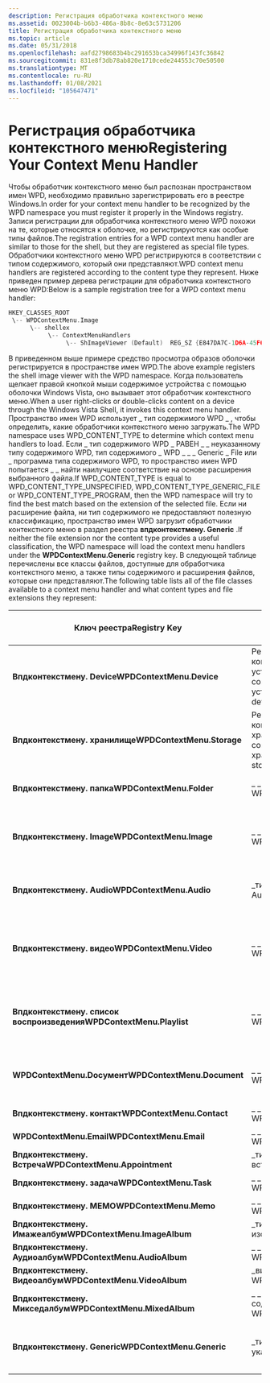 ```yaml
---
description: Регистрация обработчика контекстного меню
ms.assetid: 0023004b-b6b3-486a-8b8c-8e63c5731206
title: Регистрация обработчика контекстного меню
ms.topic: article
ms.date: 05/31/2018
ms.openlocfilehash: aafd2798683b4bc291653bca34996f143fc36842
ms.sourcegitcommit: 831e8f3db78ab820e1710cede244553c70e50500
ms.translationtype: MT
ms.contentlocale: ru-RU
ms.lasthandoff: 01/08/2021
ms.locfileid: "105647471"
---
```

# <a name="registering-your-context-menu-handler"></a><span data-ttu-id="e09b3-103">Регистрация обработчика контекстного меню</span><span class="sxs-lookup"><span data-stu-id="e09b3-103">Registering Your Context Menu Handler</span></span>

<span data-ttu-id="e09b3-104">Чтобы обработчик контекстного меню был распознан пространством имен WPD, необходимо правильно зарегистрировать его в реестре Windows.</span><span class="sxs-lookup"><span data-stu-id="e09b3-104">In order for your context menu handler to be recognized by the WPD namespace you must register it properly in the Windows registry.</span></span> <span data-ttu-id="e09b3-105">Записи регистрации для обработчика контекстного меню WPD похожи на те, которые относятся к оболочке, но регистрируются как особые типы файлов.</span><span class="sxs-lookup"><span data-stu-id="e09b3-105">The registration entries for a WPD context menu handler are similar to those for the shell, but they are registered as special file types.</span></span> <span data-ttu-id="e09b3-106">Обработчики контекстного меню WPD регистрируются в соответствии с типом содержимого, который они представляют.</span><span class="sxs-lookup"><span data-stu-id="e09b3-106">WPD context menu handlers are registered according to the content type they represent.</span></span> <span data-ttu-id="e09b3-107">Ниже приведен пример дерева регистрации для обработчика контекстного меню WPD:</span><span class="sxs-lookup"><span data-stu-id="e09b3-107">Below is a sample registration tree for a WPD context menu handler:</span></span>


```C++
HKEY_CLASSES_ROOT
 \-- WPDContextMenu.Image
      \-- shellex
           \-- ContextMenuHandlers
                \-- ShImageViewer (Default)  REG_SZ {E847DA7C-1D6A-45F6-B725-CB260C236066}

```



<span data-ttu-id="e09b3-108">В приведенном выше примере средство просмотра образов оболочки регистрируется в пространстве имен WPD.</span><span class="sxs-lookup"><span data-stu-id="e09b3-108">The above example registers the shell image viewer with the WPD namespace.</span></span> <span data-ttu-id="e09b3-109">Когда пользователь щелкает правой кнопкой мыши содержимое устройства с помощью оболочки Windows Vista, оно вызывает этот обработчик контекстного меню.</span><span class="sxs-lookup"><span data-stu-id="e09b3-109">When a user right-clicks or double-clicks content on a device through the Windows Vista Shell, it invokes this context menu handler.</span></span> <span data-ttu-id="e09b3-110">Пространство имен WPD использует \_ тип содержимого WPD \_ , чтобы определить, какие обработчики контекстного меню загружать.</span><span class="sxs-lookup"><span data-stu-id="e09b3-110">The WPD namespace uses WPD\_CONTENT\_TYPE to determine which context menu handlers to load.</span></span> <span data-ttu-id="e09b3-111">Если \_ тип содержимого WPD \_ РАВЕН \_ \_ неуказанному типу содержимого WPD, тип содержимого \_ WPD \_ \_ \_ Generic \_ File или \_ программа типа содержимого WPD, то пространство имен WPD попытается \_ \_ найти наилучшее соответствие на основе расширения выбранного файла.</span><span class="sxs-lookup"><span data-stu-id="e09b3-111">If WPD\_CONTENT\_TYPE is equal to WPD\_CONTENT\_TYPE\_UNSPECIFIED, WPD\_CONTENT\_TYPE\_GENERIC\_FILE or WPD\_CONTENT\_TYPE\_PROGRAM, then the WPD namespace will try to find the best match based on the extension of the selected file.</span></span> <span data-ttu-id="e09b3-112">Если ни расширение файла, ни тип содержимого не предоставляют полезную классификацию, пространство имен WPD загрузит обработчики контекстного меню в раздел реестра **впдконтекстмену. Generic** .</span><span class="sxs-lookup"><span data-stu-id="e09b3-112">If neither the file extension nor the content type provides a useful classification, the WPD namespace will load the context menu handlers under the **WPDContextMenu.Generic** registry key.</span></span> <span data-ttu-id="e09b3-113">В следующей таблице перечислены все классы файлов, доступные для обработчика контекстного меню, а также типы содержимого и расширения файлов, которые они представляют.</span><span class="sxs-lookup"><span data-stu-id="e09b3-113">The following table lists all of the file classes available to a context menu handler and what content types and file extensions they represent:</span></span>



| <span data-ttu-id="e09b3-114">Ключ реестра</span><span class="sxs-lookup"><span data-stu-id="e09b3-114">Registry Key</span></span>                           | <span data-ttu-id="e09b3-115">Тип содержимого WPD</span><span class="sxs-lookup"><span data-stu-id="e09b3-115">WPD Content Type</span></span>                                                                                               | <span data-ttu-id="e09b3-116">Расширение файла</span><span class="sxs-lookup"><span data-stu-id="e09b3-116">File Extension</span></span>                                                                                           |
|----------------------------------------|----------------------------------------------------------------------------------------------------------------|----------------------------------------------------------------------------------------------------------|
| <span data-ttu-id="e09b3-117">**Впдконтекстмену. Device**</span><span class="sxs-lookup"><span data-stu-id="e09b3-117">**WPDContextMenu.Device**</span></span>              | <span data-ttu-id="e09b3-118">Регистрация в этом ключе позволяет обработчику контекстного меню на уровне устройства.</span><span class="sxs-lookup"><span data-stu-id="e09b3-118">Registering under this key enables your context menu handler at the device level.</span></span> <span data-ttu-id="e09b3-119">(Щелкните устройство правой кнопкой мыши.)</span><span class="sxs-lookup"><span data-stu-id="e09b3-119">(Right-click on a device.)</span></span>   | <span data-ttu-id="e09b3-120">(не определено)</span><span class="sxs-lookup"><span data-stu-id="e09b3-120">(N/A)</span></span>                                                                                                    |
| <span data-ttu-id="e09b3-121">**Впдконтекстмену. хранилище**</span><span class="sxs-lookup"><span data-stu-id="e09b3-121">**WPDContextMenu.Storage**</span></span>             | <span data-ttu-id="e09b3-122">Регистрация в этом ключе позволяет обработчику контекстного меню на уровне хранилища.</span><span class="sxs-lookup"><span data-stu-id="e09b3-122">Registering under this key enables your context menu handler at the storage level.</span></span> <span data-ttu-id="e09b3-123">(Щелкните хранилище правой кнопкой мыши.)</span><span class="sxs-lookup"><span data-stu-id="e09b3-123">(Right-click on a storage.)</span></span> | <span data-ttu-id="e09b3-124">(не определено)</span><span class="sxs-lookup"><span data-stu-id="e09b3-124">(N/A)</span></span>                                                                                                    |
| <span data-ttu-id="e09b3-125">**Впдконтекстмену. папка**</span><span class="sxs-lookup"><span data-stu-id="e09b3-125">**WPDContextMenu.Folder**</span></span>              | <span data-ttu-id="e09b3-126">\_ \_ Папка типа содержимого \_ WPD</span><span class="sxs-lookup"><span data-stu-id="e09b3-126">WPD\_CONTENT\_TYPE\_FOLDER</span></span>                                                                                     | <span data-ttu-id="e09b3-127">(не определено)</span><span class="sxs-lookup"><span data-stu-id="e09b3-127">(N/A)</span></span>                                                                                                    |
| <span data-ttu-id="e09b3-128">**Впдконтекстмену. Image**</span><span class="sxs-lookup"><span data-stu-id="e09b3-128">**WPDContextMenu.Image**</span></span>               | <span data-ttu-id="e09b3-129">\_ \_ изображение типа содержимого \_ WPD</span><span class="sxs-lookup"><span data-stu-id="e09b3-129">WPD\_CONTENT\_TYPE\_IMAGE</span></span>                                                                                      | <span data-ttu-id="e09b3-130">BMP</span><span class="sxs-lookup"><span data-stu-id="e09b3-130">.bmp</span></span> <br/> <span data-ttu-id="e09b3-131">.gif</span><span class="sxs-lookup"><span data-stu-id="e09b3-131">.gif</span></span> <br/> <span data-ttu-id="e09b3-132">.png</span><span class="sxs-lookup"><span data-stu-id="e09b3-132">.png</span></span> <br/> <span data-ttu-id="e09b3-133">.jpg</span><span class="sxs-lookup"><span data-stu-id="e09b3-133">.jpg</span></span> <br/> <span data-ttu-id="e09b3-134">JPE</span><span class="sxs-lookup"><span data-stu-id="e09b3-134">.jpe</span></span> <br/> <span data-ttu-id="e09b3-135">JPEG</span><span class="sxs-lookup"><span data-stu-id="e09b3-135">.jpeg</span></span> <br/>   |
| <span data-ttu-id="e09b3-136">**Впдконтекстмену. Audio**</span><span class="sxs-lookup"><span data-stu-id="e09b3-136">**WPDContextMenu.Audio**</span></span>               | <span data-ttu-id="e09b3-137">\_тип содержимого \_ WPD \_ Audio</span><span class="sxs-lookup"><span data-stu-id="e09b3-137">WPD\_CONTENT\_TYPE\_AUDIO</span></span>                                                                                      | <span data-ttu-id="e09b3-138">.aiff</span><span class="sxs-lookup"><span data-stu-id="e09b3-138">.aiff</span></span> <br/> <span data-ttu-id="e09b3-139">.mp3</span><span class="sxs-lookup"><span data-stu-id="e09b3-139">.mp3</span></span> <br/> <span data-ttu-id="e09b3-140">.wav</span><span class="sxs-lookup"><span data-stu-id="e09b3-140">.wav</span></span> <br/> <span data-ttu-id="e09b3-141">.wma</span><span class="sxs-lookup"><span data-stu-id="e09b3-141">.wma</span></span> <br/>                                     |
| <span data-ttu-id="e09b3-142">**Впдконтекстмену. видео**</span><span class="sxs-lookup"><span data-stu-id="e09b3-142">**WPDContextMenu.Video**</span></span>               | <span data-ttu-id="e09b3-143">\_ \_ видео типа содержимого \_ WPD</span><span class="sxs-lookup"><span data-stu-id="e09b3-143">WPD\_CONTENT\_TYPE\_VIDEO</span></span>                                                                                      | <span data-ttu-id="e09b3-144">.asf</span><span class="sxs-lookup"><span data-stu-id="e09b3-144">.asf</span></span><br/> <span data-ttu-id="e09b3-145">.avi</span><span class="sxs-lookup"><span data-stu-id="e09b3-145">.avi</span></span> <br/> <span data-ttu-id="e09b3-146">. DVR-MS</span><span class="sxs-lookup"><span data-stu-id="e09b3-146">.dvr-ms</span></span> <br/> <span data-ttu-id="e09b3-147">.mpeg</span><span class="sxs-lookup"><span data-stu-id="e09b3-147">.mpeg</span></span> <br/> <span data-ttu-id="e09b3-148">.mpg</span><span class="sxs-lookup"><span data-stu-id="e09b3-148">.mpg</span></span> <br/> <span data-ttu-id="e09b3-149">.wmv</span><span class="sxs-lookup"><span data-stu-id="e09b3-149">.wmv</span></span> <br/> |
| <span data-ttu-id="e09b3-150">**Впдконтекстмену. список воспроизведения**</span><span class="sxs-lookup"><span data-stu-id="e09b3-150">**WPDContextMenu.Playlist**</span></span><br/> | <span data-ttu-id="e09b3-151">\_ \_ список воспроизведения типов содержимого WPD \_</span><span class="sxs-lookup"><span data-stu-id="e09b3-151">WPD\_CONTENT\_TYPE\_PLAYLIST</span></span>                                                                                   | <span data-ttu-id="e09b3-152">. wpl</span><span class="sxs-lookup"><span data-stu-id="e09b3-152">.wpl</span></span> <br/> <span data-ttu-id="e09b3-153">.m3u</span><span class="sxs-lookup"><span data-stu-id="e09b3-153">.m3u</span></span> <br/> <span data-ttu-id="e09b3-154">. МПЛ</span><span class="sxs-lookup"><span data-stu-id="e09b3-154">.mpl</span></span> <br/> <span data-ttu-id="e09b3-155">.asx</span><span class="sxs-lookup"><span data-stu-id="e09b3-155">.asx</span></span> <br/> <span data-ttu-id="e09b3-156">. областей</span><span class="sxs-lookup"><span data-stu-id="e09b3-156">.pls</span></span> <br/>                     |
| <span data-ttu-id="e09b3-157">**WPDContextMenu.Docумент**</span><span class="sxs-lookup"><span data-stu-id="e09b3-157">**WPDContextMenu.Document**</span></span>            | <span data-ttu-id="e09b3-158">\_ \_ документ типа содержимого \_ WPD</span><span class="sxs-lookup"><span data-stu-id="e09b3-158">WPD\_CONTENT\_TYPE\_DOCUMENT</span></span>                                                                                   | <span data-ttu-id="e09b3-159">.doc</span><span class="sxs-lookup"><span data-stu-id="e09b3-159">.doc</span></span> <br/> <span data-ttu-id="e09b3-160">.txt</span><span class="sxs-lookup"><span data-stu-id="e09b3-160">.txt</span></span> <br/> <span data-ttu-id="e09b3-161">.rtf</span><span class="sxs-lookup"><span data-stu-id="e09b3-161">.rtf</span></span> <br/> <span data-ttu-id="e09b3-162">.xls</span><span class="sxs-lookup"><span data-stu-id="e09b3-162">.xls</span></span> <br/> <span data-ttu-id="e09b3-163">.ppt</span><span class="sxs-lookup"><span data-stu-id="e09b3-163">.ppt</span></span> <br/>                     |
| <span data-ttu-id="e09b3-164">**Впдконтекстмену. контакт**</span><span class="sxs-lookup"><span data-stu-id="e09b3-164">**WPDContextMenu.Contact**</span></span><br/>  | <span data-ttu-id="e09b3-165">\_ \_ контакт типа содержимого \_ WPD</span><span class="sxs-lookup"><span data-stu-id="e09b3-165">WPD\_CONTENT\_TYPE\_CONTACT</span></span>                                                                                    | <span data-ttu-id="e09b3-166">Нет</span><span class="sxs-lookup"><span data-stu-id="e09b3-166">None</span></span>                                                                                                     |
| <span data-ttu-id="e09b3-167">**WPDContextMenu.Email**</span><span class="sxs-lookup"><span data-stu-id="e09b3-167">**WPDContextMenu.Email**</span></span>               | <span data-ttu-id="e09b3-168">\_ \_ \_ адрес электронной почты типа содержимого WPD</span><span class="sxs-lookup"><span data-stu-id="e09b3-168">WPD\_CONTENT\_TYPE\_EMAIL</span></span>                                                                                      | <span data-ttu-id="e09b3-169">Нет</span><span class="sxs-lookup"><span data-stu-id="e09b3-169">None</span></span>                                                                                                     |
| <span data-ttu-id="e09b3-170">**Впдконтекстмену. Встреча**</span><span class="sxs-lookup"><span data-stu-id="e09b3-170">**WPDContextMenu.Appointment**</span></span>         | <span data-ttu-id="e09b3-171">\_тип содержимого WPD — \_ \_ встреча</span><span class="sxs-lookup"><span data-stu-id="e09b3-171">WPD\_CONTENT\_TYPE\_APPOINTMENT</span></span>                                                                                | <span data-ttu-id="e09b3-172">Нет</span><span class="sxs-lookup"><span data-stu-id="e09b3-172">None</span></span>                                                                                                     |
| <span data-ttu-id="e09b3-173">**Впдконтекстмену. задача**</span><span class="sxs-lookup"><span data-stu-id="e09b3-173">**WPDContextMenu.Task**</span></span>                | <span data-ttu-id="e09b3-174">\_ \_ задача типа содержимого \_ WPD</span><span class="sxs-lookup"><span data-stu-id="e09b3-174">WPD\_CONTENT\_TYPE\_TASK</span></span>                                                                                       | <span data-ttu-id="e09b3-175">Нет</span><span class="sxs-lookup"><span data-stu-id="e09b3-175">None</span></span>                                                                                                     |
| <span data-ttu-id="e09b3-176">**Впдконтекстмену. МЕМО**</span><span class="sxs-lookup"><span data-stu-id="e09b3-176">**WPDContextMenu.Memo**</span></span>                | <span data-ttu-id="e09b3-177">\_ \_ МЕМО типа содержимого \_ WPD</span><span class="sxs-lookup"><span data-stu-id="e09b3-177">WPD\_CONTENT\_TYPE\_MEMO</span></span>                                                                                       | <span data-ttu-id="e09b3-178">Нет</span><span class="sxs-lookup"><span data-stu-id="e09b3-178">None</span></span>                                                                                                     |
| <span data-ttu-id="e09b3-179">**Впдконтекстмену. Имажеалбум**</span><span class="sxs-lookup"><span data-stu-id="e09b3-179">**WPDContextMenu.ImageAlbum**</span></span>          | <span data-ttu-id="e09b3-180">\_тип содержимого WPD — \_ \_ \_ альбом изображений</span><span class="sxs-lookup"><span data-stu-id="e09b3-180">WPD\_CONTENT\_TYPE\_IMAGE\_ALBUM</span></span>                                                                               | <span data-ttu-id="e09b3-181">Нет</span><span class="sxs-lookup"><span data-stu-id="e09b3-181">None</span></span>                                                                                                     |
| <span data-ttu-id="e09b3-182">**Впдконтекстмену. Аудиоалбум**</span><span class="sxs-lookup"><span data-stu-id="e09b3-182">**WPDContextMenu.AudioAlbum**</span></span>          | <span data-ttu-id="e09b3-183">\_ \_ \_ звуковой \_ альбом типа содержимого WPD</span><span class="sxs-lookup"><span data-stu-id="e09b3-183">WPD\_CONTENT\_TYPE\_AUDIO\_ALBUM</span></span>                                                                               | <span data-ttu-id="e09b3-184">Нет</span><span class="sxs-lookup"><span data-stu-id="e09b3-184">None</span></span>                                                                                                     |
| <span data-ttu-id="e09b3-185">**Впдконтекстмену. Видеоалбум**</span><span class="sxs-lookup"><span data-stu-id="e09b3-185">**WPDContextMenu.VideoAlbum**</span></span>          | <span data-ttu-id="e09b3-186">\_видеоадаптер \_ типа \_ содержимого \_ WPD</span><span class="sxs-lookup"><span data-stu-id="e09b3-186">WPD\_CONTENT\_TYPE\_VIDEO\_ALBUM</span></span>                                                                               | <span data-ttu-id="e09b3-187">Нет</span><span class="sxs-lookup"><span data-stu-id="e09b3-187">None</span></span>                                                                                                     |
| <span data-ttu-id="e09b3-188">**Впдконтекстмену. Микседалбум**</span><span class="sxs-lookup"><span data-stu-id="e09b3-188">**WPDContextMenu.MixedAlbum**</span></span>          | <span data-ttu-id="e09b3-189">\_ \_ \_ альбом смешанного \_ содержимого типа содержимого \_ WPD</span><span class="sxs-lookup"><span data-stu-id="e09b3-189">WPD\_CONTENT\_TYPE\_MIXED\_CONTENT\_ALBUM</span></span>                                                                      | <span data-ttu-id="e09b3-190">Нет</span><span class="sxs-lookup"><span data-stu-id="e09b3-190">None</span></span>                                                                                                     |
| <span data-ttu-id="e09b3-191">**Впдконтекстмену. Generic**</span><span class="sxs-lookup"><span data-stu-id="e09b3-191">**WPDContextMenu.Generic**</span></span>             | <span data-ttu-id="e09b3-192">\_тип содержимого WPD не \_ \_ указан</span><span class="sxs-lookup"><span data-stu-id="e09b3-192">WPD\_CONTENT\_TYPE\_UNSPECIFIED</span></span>                                                                                | <span data-ttu-id="e09b3-193">Все прочие расширения файлов</span><span class="sxs-lookup"><span data-stu-id="e09b3-193">All other file extensions</span></span>                                                                                |



 

 

 




